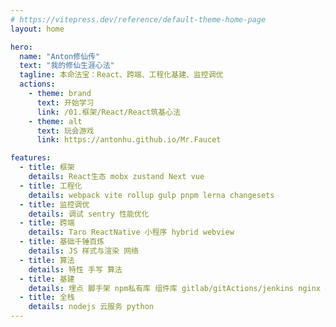 ```yaml
---
# https://vitepress.dev/reference/default-theme-home-page
layout: home

hero:
  name: "Anton修仙传"
  text: "我的修仙生涯心法"
  tagline: 本命法宝：React、跨端、工程化基建、监控调优
  actions:
    - theme: brand
      text: 开始学习
      link: /01.框架/React/React筑基心法
    - theme: alt
      text: 玩会游戏
      link: https://antonhu.github.io/Mr.Faucet

features:
  - title: 框架
    details: React生态 mobx zustand Next vue
  - title: 工程化
    details: webpack vite rollup gulp pnpm lerna changesets
  - title: 监控调优
    details: 调试 sentry 性能优化
  - title: 跨端
    details: Taro ReactNative 小程序 hybrid webview
  - title: 基础千锤百炼
    details: JS 样式与渲染 网络
  - title: 算法
    details: 特性 手写 算法
  - title: 基建
    details: 埋点 脚手架 npm私有库 组件库 gitlab/gitActions/jenkins nginx docker
  - title: 全栈
    details: nodejs 云服务 python
---
```

